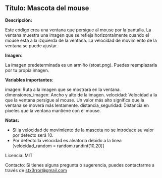 ## Título: Mascota del mouse

**Descripción:**

Este código crea una ventana que persigue al mouse por la pantalla. La ventana muestra una imagen que se refleja horizontalmente cuando el mouse está a la izquierda de la ventana. La velocidad de movimiento de la ventana se puede ajustar.

**Imagen**:

La imagen predeterminada es un armiño (stoat.png). Puedes reemplazarla por tu propia imagen.

**Variables importantes**:

imagen: Ruta a la imagen que se mostrará en la ventana.
dimensiones_imagen: Ancho y alto de la imagen.
velocidad: Velocidad a la que la ventana persigue al mouse. Un valor más alto significa que la ventana se moverá más lentamente.
distancia_seguridad: Distancia en píxeles que la ventana mantiene con el mouse.

**Notas:**

- Si la velocidad de movimiento de la mascota no se introduce su valor por defecto será 10.
- Por defecto la velocidad es aleatoria debido a la linea [velocidad_random = random.randint(10,20)]

Licencia:
MIT

Contacto:
Si tienes alguna pregunta o sugerencia, puedes contactarme a través de stx3rror@gmail.com